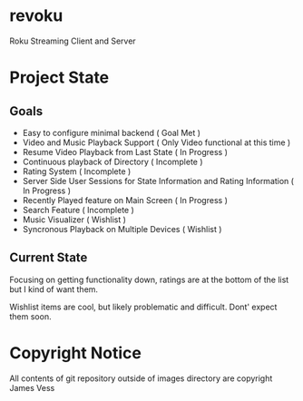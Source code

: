 # revoku
Roku Streaming Client and Server

# Project State
## Goals
* Easy to configure minimal backend ( Goal Met )
* Video and Music Playback Support ( Only Video functional at this time )
* Resume Video Playback from Last State ( In Progress )
* Continuous playback of Directory ( Incomplete )
* Rating System ( Incomplete )
* Server Side User Sessions for State Information and Rating Information ( In Progress )
* Recently Played feature on Main Screen ( In Progress )
* Search Feature ( Incomplete )
* Music Visualizer ( Wishlist )
* Syncronous Playback on Multiple Devices ( Wishlist )

## Current State
Focusing on getting functionality down, ratings are at the bottom of the list but I kind of want them.

Wishlist items are cool, but likely problematic and difficult. Dont' expect them soon.

# Copyright Notice
All contents of git repository outside of images directory are copyright James Vess

